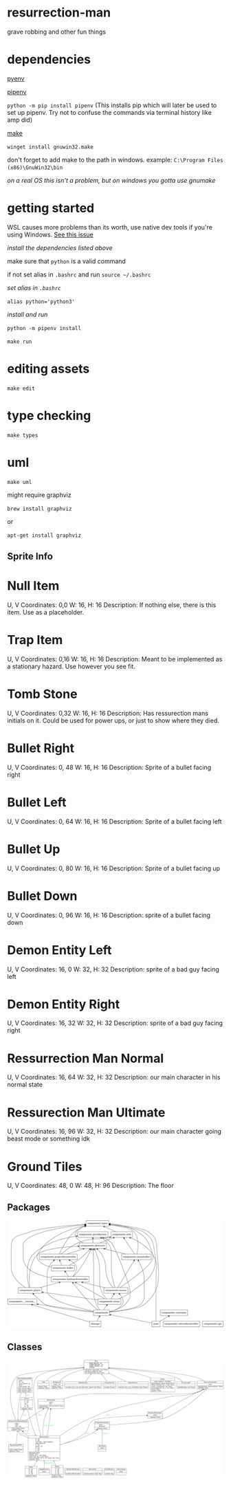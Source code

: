 # resurrection-man
grave robbing and other fun things

# dependencies
[pyenv](https://github.com/pyenv/pyenv#automatic-installer)

[pipenv](https://pipenv.pypa.io/en/latest/)

`python -m pip install pipenv`
(This installs pip which will later be used to set up pipenv. Try not to confuse the commands via terminal history like amp did)

[make](https://www.technewstoday.com/install-and-use-make-in-windows/)

`winget install gnuwin32.make`

don't forget to add make to the path in windows. example: `C:\Program Files (x86)\GnuWin32\bin`

*on a real OS this isn't a problem, but on windows you gotta use gnumake*

# getting started

WSL causes more problems than its worth, use native dev tools if you're using Windows. [See this issue](https://github.com/Murder-Hobo-Interactive/resurrection-man/issues/15)

*install the dependencies listed above*

make sure that `python` is a valid command

if not set alias in `.bashrc` and run `source ~/.bashrc`

*set alias in `.bashrc`*

`alias python='python3'`

*install and run*

`python -m pipenv install`

`make run`

# editing assets
`make edit`

# type checking
`make types`

# uml
`make uml`

might require graphviz

`brew install graphviz`

or

`apt-get install graphviz`

## Sprite Info
# Null Item
U, V Coordinates: 0,0
W: 16, H: 16
Description: If nothing else, there is this item. Use as a placeholder. 

# Trap Item
U, V Coordinates: 0,16
W: 16, H: 16
Description: Meant to be implemented as a stationary hazard. Use however you see fit. 

# Tomb Stone
U, V Coordinates: 0,32
W: 16, H: 16
Description: Has ressurection mans initials on it. Could be used for power ups, or just to show where they died. 

# Bullet Right
U, V Coordinates: 0, 48
W: 16, H: 16
Description: Sprite of a bullet facing right

# Bullet Left
U, V Coordinates: 0, 64
W: 16, H: 16
Description: Sprite of a bullet facing left

# Bullet Up
U, V Coordinates: 0, 80
W: 16, H: 16
Description: Sprite of a bullet facing up

# Bullet Down
U, V Coordinates: 0, 96
W: 16, H: 16
Description: sprite of a bullet facing down

# Demon Entity Left
U, V Coordinates: 16, 0
W: 32, H: 32
Description: sprite of a bad guy facing left

# Demon Entity Right
U, V Coordinates: 16, 32
W: 32, H: 32
Description: sprite of a bad guy facing right

# Ressurrection Man Normal
U, V Coordinates: 16, 64
W: 32, H: 32
Description: our main character in his normal state

# Ressurection Man Ultimate
U, V Coordinates: 16, 96
W: 32, H: 32
Description: our main character going beast mode or something idk

# Ground Tiles
U, V Coordinates: 48, 0
W: 48, H: 96
Description: The floor



## Packages
![packages uml](./packages.png)

## Classes
![classes uml](./classes.png)
